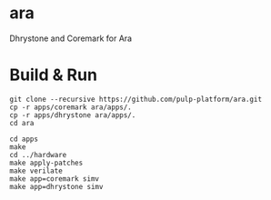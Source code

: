 # ara
Dhrystone and Coremark for Ara

# Build & Run

    git clone --recursive https://github.com/pulp-platform/ara.git
    cp -r apps/coremark ara/apps/.
    cp -r apps/dhrystone ara/apps/.
    cd ara

    cd apps
    make
    cd ../hardware
    make apply-patches
    make verilate
    make app=coremark simv
    make app=dhrystone simv

